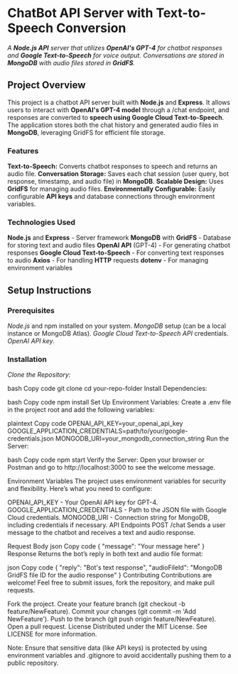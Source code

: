 # ChatBot API Server with Text-to-Speech Conversion

_A **Node.js API** server that utilizes **OpenAI's GPT-4** for chatbot responses and **Google Text-to-Speech** for voice output. Conversations are stored in **MongoDB** with audio files stored in **GridFS**._


## Project Overview
This project is a chatbot API server built with **Node.js** and **Express**. It allows users to interact with **OpenAI's GPT-4 model** through a /chat endpoint, and responses are converted to **speech using Google Cloud Text-to-Speech**. The application stores both the chat history and generated audio files in **MongoDB**, leveraging GridFS for efficient file storage.

### Features
**Text-to-Speech:** Converts chatbot responses to speech and returns an audio file.
**Conversation Storage:** Saves each chat session (user query, bot response, timestamp, and audio file) in **MongoDB**.
**Scalable Design:** Uses **GridFS** for managing audio files.
**Environmentally Configurable:** Easily configurable **API keys** and database connections through environment variables.
### Technologies Used
**Node.js** and **Express** - Server framework
**MongoDB** with **GridFS** - Database for storing text and audio files
**OpenAI API** (GPT-4) - For generating chatbot responses
**Google Cloud Text-to-Speech** - For converting text responses to audio
**Axios** - For handling **HTTP** requests
**dotenv** - For managing environment variables

## Setup Instructions
### Prerequisites
*Node.js* and npm installed on your system.
*MongoDB* setup (can be a local instance or MongoDB Atlas).
*Google Cloud Text-to-Speech API* credentials.
*OpenAI API key*.

### Installation
*Clone the Repository:*

bash
Copy code
git clone <repository-url>
cd your-repo-folder
Install Dependencies:

bash
Copy code
npm install
Set Up Environment Variables: Create a .env file in the project root and add the following variables:

plaintext
Copy code
OPENAI_API_KEY=your_openai_api_key
GOOGLE_APPLICATION_CREDENTIALS=path/to/your/google-credentials.json
MONGODB_URI=your_mongodb_connection_string
Run the Server:

bash
Copy code
npm start
Verify the Server: Open your browser or Postman and go to http://localhost:3000 to see the welcome message.

Environment Variables
The project uses environment variables for security and flexibility. Here’s what you need to configure:

OPENAI_API_KEY - Your OpenAI API key for GPT-4.
GOOGLE_APPLICATION_CREDENTIALS - Path to the JSON file with Google Cloud credentials.
MONGODB_URI - Connection string for MongoDB, including credentials if necessary.
API Endpoints
POST /chat
Sends a user message to the chatbot and receives a text and audio response.

Request Body
json
Copy code
{
  "message": "Your message here"
}
Response
Returns the bot’s reply in both text and audio file format:

json
Copy code
{
  "reply": "Bot's text response",
  "audioFileId": "MongoDB GridFS file ID for the audio response"
}
Contributing
Contributions are welcome! Feel free to submit issues, fork the repository, and make pull requests.

Fork the project.
Create your feature branch (git checkout -b feature/NewFeature).
Commit your changes (git commit -m 'Add NewFeature').
Push to the branch (git push origin feature/NewFeature).
Open a pull request.
License
Distributed under the MIT License. See LICENSE for more information.

Note: Ensure that sensitive data (like API keys) is protected by using environment variables and .gitignore to avoid accidentally pushing them to a public repository.
